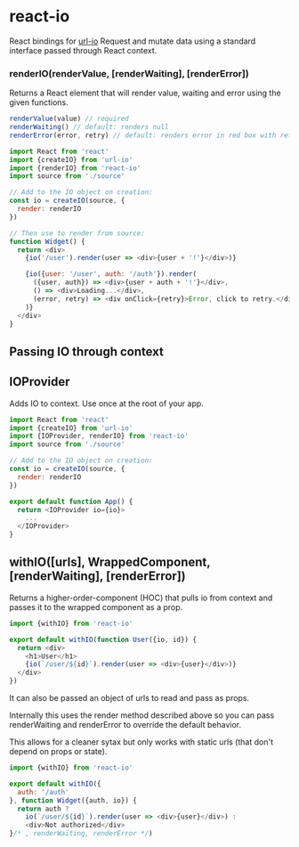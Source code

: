 # react-io
React bindings for [url-io](https://github.com/liamcmitchell/url-io)
Request and mutate data using a standard interface passed through React context.

### renderIO(renderValue, [renderWaiting], [renderError])
Returns a React element that will render value, waiting and error using the given functions.

```javascript
renderValue(value) // required
renderWaiting() // default: renders null
renderError(error, retry) // default: renders error in red box with retry button
```

```javascript
import React from 'react'
import {createIO} from 'url-io'
import {renderIO} from 'react-io'
import source from './source'

// Add to the IO object on creation:
const io = createIO(source, {
  render: renderIO
})

// Then use to render from source:
function Widget() {
  return <div>
    {io('/user').render(user => <div>{user + '!'}</div>)}

    {io({user: '/user', auth: '/auth'}).render(
      ({user, auth}) => <div>{user + auth + '!'}</div>,
      () => <div>Loading...</div>,
      (error, retry) => <div onClick={retry}>Error, click to retry.</div>
    )}
  </div>
}
```

## Passing IO through context

## IOProvider
Adds IO to context. Use once at the root of your app.

```javascript
import React from 'react'
import {createIO} from 'url-io'
import {IOProvider, renderIO} from 'react-io'
import source from './source'

// Add to the IO object on creation:
const io = createIO(source, {
  render: renderIO
})

export default function App() {
  return <IOProvider io={io}>
    ...
  </IOProvider>
}

```

## withIO([urls], WrappedComponent, [renderWaiting], [renderError])
Returns a higher-order-component (HOC) that pulls io from context and passes it to the wrapped component as a prop.

```javascript
import {withIO} from 'react-io'

export default withIO(function User({io, id}) {
  return <div>
    <h1>User</h1>
    {io(`/user/${id}`).render(user => <div>{user}</div>)}
  </div>
})
```

It can also be passed an object of urls to read and pass as props.

Internally this uses the render method described above so you can pass renderWaiting and renderError to override the default behavior.

This allows for a cleaner sytax but only works with static urls (that don't depend on props or state).

```javascript
import {withIO} from 'react-io'

export default withIO({
  auth: '/auth'
}, function Widget({auth, io}) {
  return auth ?
    io(`/user/${id}`).render(user => <div>{user}</div>) :
    <div>Not authorized</div>
}/* , renderWaiting, renderError */)
```
